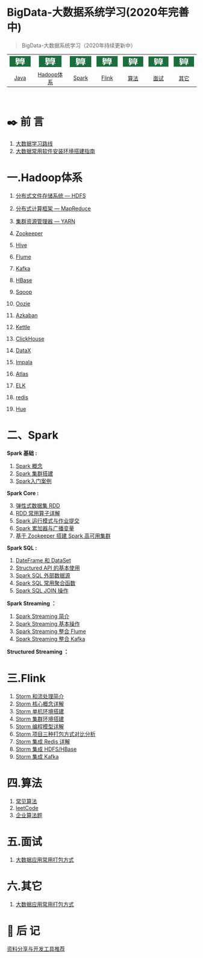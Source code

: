 # BigData-大数据系统学习(2020年完善中)

> BigData-大数据系统学习（2020年持续更新中）

<table>
    <tr align="center">
      <th><img width="60px"  src="picture/002.jpg"></th>
      <th><img width="60px" src="picture/002.jpg"></th>
      <th><img width="60px" src="picture/002.jpg"></th>
      <th><img width="60px" src="picture/002.jpg"></th>
      <th><img width="60px"  src="picture/002.jpg"></th>
      <th><img width="60px" src="picture/002.jpg"></th>
      <th><img width="60px" src="picture/002.jpg"></th>
    <tr>
  <td align="center"><a href="https://github.com/bigdata2018/BigData#%E4%B8%80java">Java</a></td>
  <td align="center"><a href="https://github.com/bigdata2018/BigData#%E4%BA%8Chadoop%E4%BD%93%E7%B3%BB">Hadoop体系</a></td>
  <td align="center"><a href="https://github.com/bigdata2018/BigData/blob/master/README.md#%E4%B8%89spark">Spark</a></td>
  <td align="center"><a href="# 四.Flink">Flink</a></td>
  <td align="center"><a href="https://github.com/bigdata2018/BigData/tree/master#%E4%BA%94%E7%AE%97%E6%B3%95">算法</a></td>
  <td align="center"><a href="# 六.面试">面试</a></td>
  <td align="center"><a href="# 七.其它">其它</a></td>
</table>


<br/>

# :black_nib: 前  言

1. [大数据学习路线](#)    
2. [大数据常用软件安装环境搭建指南](https://github.com/bigdata2018/BigData/blob/master/notes/%E5%A4%A7%E6%95%B0%E6%8D%AE%E8%BD%AF%E4%BB%B6%E5%AE%89%E8%A3%85%E5%8F%8A%E7%8E%AF%E5%A2%83%E6%90%AD%E5%BB%BA.md)

# 

# 一.Hadoop体系

1. [分布式文件存储系统 — HDFS](#)

2. [分布式计算框架 — MapReduce](#)

3. [集群资源管理器 — YARN](#)

4. [Zookeeper](#)

5. [Hive](https://github.com/heibaiying/BigData-Notes/blob/master/notes/Hive常用DDL操作.md)

6. [Flume](https://github.com/heibaiying/BigData-Notes/blob/master/notes/Hive分区表和分桶表.md)

7. [Kafka](https://github.com/heibaiying/BigData-Notes/blob/master/notes/Hive视图和索引.md)

8. [HBase](https://github.com/heibaiying/BigData-Notes/blob/master/notes/Hive常用DML操作.md)

9. [Sqoop](https://github.com/heibaiying/BigData-Notes/blob/master/notes/Hive数据查询详解.md)

10. [Oozie](https://github.com/321cto/Java-for-Algorithms/blob/master/note/%E7%AE%97%E6%B3%95001.md#01%E5%AD%97%E7%AC%A6%E7%BB%9F%E8%AE%A1)

11. [Azkaban](https://github.com/321cto/Java-for-Algorithms/blob/master/note/%E7%AE%97%E6%B3%95001.md#02%E5%86%92%E6%B3%A1%E6%8E%92%E5%BA%8F)

12. [Kettle](https://github.com/heibaiying/BigData-Notes/blob/master/notes/HiveCLI和Beeline命令行的基本使用.md)

13. [ClickHouse](https://github.com/heibaiying/BigData-Notes/blob/master/notes/Hive常用DDL操作.md)

14. [DataX](https://github.com/heibaiying/BigData-Notes/blob/master/notes/Hive分区表和分桶表.md)

15. [Impala](https://github.com/heibaiying/BigData-Notes/blob/master/notes/Hive视图和索引.md)

16. [Atlas](https://github.com/heibaiying/BigData-Notes/blob/master/notes/Hive常用DML操作.md)

17. [ELK](https://github.com/heibaiying/BigData-Notes/blob/master/notes/Hive数据查询详解.md)

18. [redis](https://github.com/heibaiying/BigData-Notes/blob/master/notes/Hive数据查询详解.md)

19. [Hue](https://github.com/heibaiying/BigData-Notes/blob/master/notes/Hive数据查询详解.md)

    

# 二、Spark

**Spark 基础 :**

1. [Spark 概念](https://github.com/bigdata2018/BigData/blob/master/notes/Spark%20%E6%A6%82%E5%BF%B5.md)
2. [Spark 集群搭建](https://github.com/heibaiying/BigData-Notes/blob/master/notes/installation/Spark开发环境搭建.md)
3. [Spark入门案例](https://github.com/heibaiying/BigData-Notes/blob/master/notes/Spark_RDD.md)

**Spark Core :**

3. [弹性式数据集 RDD](https://github.com/heibaiying/BigData-Notes/blob/master/notes/Spark_RDD.md)
4. [RDD 常用算子详解](https://github.com/heibaiying/BigData-Notes/blob/master/notes/Spark_Transformation和Action算子.md)
5. [Spark 运行模式与作业提交](https://github.com/heibaiying/BigData-Notes/blob/master/notes/Spark部署模式与作业提交.md)
6. [Spark 累加器与广播变量](https://github.com/heibaiying/BigData-Notes/blob/master/notes/Spark累加器与广播变量.md)
7. [基于 Zookeeper 搭建 Spark 高可用集群](https://github.com/heibaiying/BigData-Notes/blob/master/notes/installation/Spark集群环境搭建.md)

**Spark SQL :**

1. [DateFrame 和 DataSet ](https://github.com/heibaiying/BigData-Notes/blob/master/notes/SparkSQL_Dataset和DataFrame简介.md)
2. [Structured API 的基本使用](https://github.com/heibaiying/BigData-Notes/blob/master/notes/Spark_Structured_API的基本使用.md)
3. [Spark SQL 外部数据源](https://github.com/heibaiying/BigData-Notes/blob/master/notes/SparkSQL外部数据源.md)
4. [Spark SQL 常用聚合函数](https://github.com/heibaiying/BigData-Notes/blob/master/notes/SparkSQL常用聚合函数.md)
5. [Spark SQL JOIN 操作](https://github.com/heibaiying/BigData-Notes/blob/master/notes/SparkSQL联结操作.md)

**Spark Streaming ：**

1. [Spark Streaming 简介](https://github.com/heibaiying/BigData-Notes/blob/master/notes/Spark_Streaming与流处理.md)
2. [Spark Streaming 基本操作](https://github.com/heibaiying/BigData-Notes/blob/master/notes/Spark_Streaming基本操作.md)
3. [Spark Streaming 整合 Flume](https://github.com/heibaiying/BigData-Notes/blob/master/notes/Spark_Streaming整合Flume.md)
4. [Spark Streaming 整合 Kafka](https://github.com/heibaiying/BigData-Notes/blob/master/notes/Spark_Streaming整合Kafka.md)

**Structured Streaming ：**

# 三.Flink

1. [Storm 和流处理简介](https://github.com/heibaiying/BigData-Notes/blob/master/notes/Storm和流处理简介.md)
2. [Storm 核心概念详解](https://github.com/heibaiying/BigData-Notes/blob/master/notes/Storm核心概念详解.md)
3. [Storm 单机环境搭建](https://github.com/heibaiying/BigData-Notes/blob/master/notes/installation/Storm单机环境搭建.md)
4. [Storm 集群环境搭建](https://github.com/heibaiying/BigData-Notes/blob/master/notes/installation/Storm集群环境搭建.md)
5. [Storm 编程模型详解](https://github.com/heibaiying/BigData-Notes/blob/master/notes/Storm编程模型详解.md)
6. [Storm 项目三种打包方式对比分析](https://github.com/heibaiying/BigData-Notes/blob/master/notes/Storm三种打包方式对比分析.md)
7. [Storm 集成 Redis 详解](https://github.com/heibaiying/BigData-Notes/blob/master/notes/Storm集成Redis详解.md)
8. [Storm 集成 HDFS/HBase](https://github.com/heibaiying/BigData-Notes/blob/master/notes/Storm集成HBase和HDFS.md)
9. [Storm 集成 Kafka](https://github.com/heibaiying/BigData-Notes/blob/master/notes/Storm集成Kakfa.md)




# 四.算法

1. [常见算法](https://github.com/bigdata2018/BigData/blob/master/Algorithm-notes/%E5%B8%B8%E8%A7%81%E7%AE%97%E6%B3%95.md) 
2. [leetCode](https://github.com/heibaiying/BigData-Notes/blob/master/notes/大数据应用常用打包方式.md) 
3. [企业算法题](https://github.com/heibaiying/BigData-Notes/blob/master/notes/大数据应用常用打包方式.md) 



# 五.面试

1. [大数据应用常用打包方式](https://github.com/heibaiying/BigData-Notes/blob/master/notes/大数据应用常用打包方式.md)



# 六.其它

1. [大数据应用常用打包方式](https://github.com/heibaiying/BigData-Notes/blob/master/notes/大数据应用常用打包方式.md)





# :bookmark_tabs: 后  记

[资料分享与开发工具推荐](https://github.com/heibaiying/BigData-Notes/blob/master/notes/资料分享与工具推荐.md)
